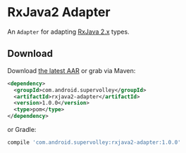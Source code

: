 RxJava2 Adapter
==============

An `Adapter` for adapting [RxJava 2.x][1] types.


Download
--------

Download [the latest AAR][2] or grab via Maven:
```xml
<dependency>
  <groupId>com.android.supervolley</groupId>
  <artifactId>rxjava2-adapter</artifactId>
  <version>1.0.0</version>
  <type>pom</type>
</dependency>
```
or Gradle:
```groovy
compile 'com.android.supervolley:rxjava2-adapter:1.0.0'
```


 [1]: https://github.com/ReactiveX/RxJava/tree/2.x
 [2]: https://bintray.com/octaware/super-volley/download_file?file_path=com%2Fandroid%2Fsupervolley%2Frxjava2%2F1.0.0%2Frxjava2-1.0.0.aar
